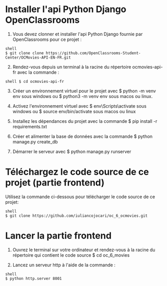 # Installer l'api Python Django OpenClassrooms

1. Vous devez clonner et installer l'api Python Django fournie par OpenClassrooms pour ce projet :

```
shell
$ git clone clone https://github.com/OpenClassrooms-Student-Center/OCMovies-API-EN-FR.git
```

2. Rendez-vous depuis un terminal à la racine du répertoire ocmovies-api-fr avec la commande :

```
shell $ cd ocmovies-api-fr
```

3. Créer un environnement virtuel pour le projet avec $ python -m venv env sous windows ou $ python3 -m venv env sous macos ou linux.

4. Activez l'environnement virtuel avec $ env\Scripts\activate sous windows ou $ source env/bin/activate sous macos ou linux

5. Installez les dépendances du projet avec la commande $ pip install -r requirements.txt

6. Créer et alimenter la base de données avec la commande $ python manage.py create_db

7. Démarrer le serveur avec $ python manage.py runserver

# Téléchargez le code source de ce projet (partie frontend)

Utilisez la commande ci-dessous pour télécharger le code source de ce projet:

```
shell
$ git clone https://github.com/iuliancojocari/oc_6_ocmovies.git
```

# Lancer la partie frontend

1. Ouvrez le terminal sur votre ordinateur et rendez-vous à la racine du répertoire qui contient le code source $ cd oc_6_movies

2. Lancez un serveur http à l'aide de la commande :

```
shell
$ python http.server 8001
```
